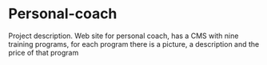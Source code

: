 # Personal-coach
Project description. Web site for personal coach, has a CMS with nine training programs, for each program there is a picture, a description and the price of that program
